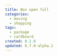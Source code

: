 ```yaml
---
title: Box open full
categories:
  - moving
  - shopping
tags:
  - package
  - cardboard
created: 0.1.0
updated: 0.7.0-alpha.1
---
```

